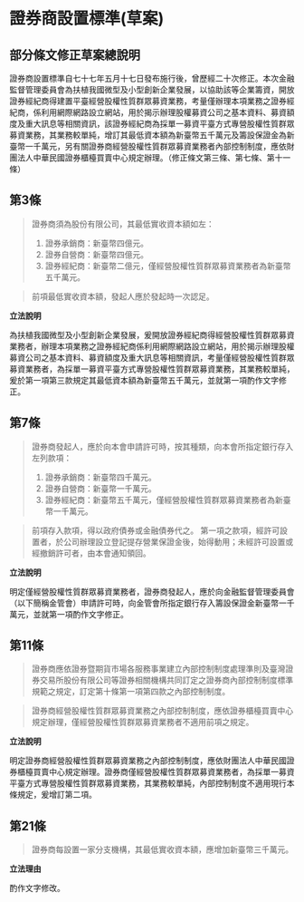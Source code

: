 # 證券商設置標準(草案)

## 部分條文修正草案總說明

證券商設置標準自七十七年五月十七日發布施行後，曾歷經二十次修正。本次金融監督管理委員會為扶植我國微型及小型創新企業發展，以協助該等企業籌資，開放證券經紀商得建置平臺經營股權性質群眾募資業務，考量僅辦理本項業務之證券經紀商，係利用網際網路設立網站，用於揭示辦理股權募資公司之基本資料、募資額度及重大訊息等相關資訊，該證券經紀商為採單一募資平臺方式專營股權性質群眾募資業務，其業務較單純，增訂其最低資本額為新臺幣五千萬元及籌設保證金為新臺幣一千萬元，另有關證券商經營股權性質群眾募資業務者內部控制制度，應依財團法人中華民國證券櫃檯買賣中心規定辦理。（修正條文第三條、第七條、第十一條）

## 第3條

> 證券商須為股份有限公司，其最低實收資本額如左：
> 1. 證券承銷商：新臺幣四億元。
> 2. 證券自營商：新臺幣四億元。
> 3. 證券經紀商：新臺幣二億元，僅經營股權性質群眾募資業務者為新臺幣五千萬元。

> 前項最低實收資本額，發起人應於發起時一次認足。


**立法說明**

為扶植我國微型及小型創新企業發展，爰開放證券經紀商得經營股權性質群眾募資業務者，辦理本項業務之證券經紀商係利用網際網路設立網站，用於揭示辦理股權募資公司之基本資料、募資額度及重大訊息等相關資訊，考量僅經營股權性質群眾募資業務者，為採單一募資平臺方式專營股權性質群眾募資業務，其業務較單純，爰於第一項第三款規定其最低資本額為新臺幣五千萬元，並就第一項酌作文字修正。


## 第7條

> 證券商發起人，應於向本會申請許可時，按其種類，向本會所指定銀行存入左列款項：
> 1. 證券承銷商：新臺幣四千萬元。
> 2. 證券自營商：新臺幣一千萬元。
> 3. 證券經紀商：新臺幣五千萬元，僅經營股權性質群眾募資業務者為新臺幣一千萬元。

> 前項存入款項，得以政府債券或金融債券代之。
> 第一項之款項，經許可設置者，於公司辦理設立登記提存營業保證金後，始得動用；未經許可設置或經撤銷許可者，由本會通知領回。


**立法說明**

明定僅經營股權性質群眾募資業務者，證券商發起人，應於向金融監督管理委員會（以下簡稱金管會）申請許可時，向金管會所指定銀行存入籌設保證金新臺幣一千萬元，並就第一項酌作文字修正。


## 第11條  
> 證券商應依證券暨期貨市場各服務事業建立內部控制制度處理準則及臺灣證券交易所股份有限公司等證券相關機構共同訂定之證券商內部控制制度標準規範之規定，訂定第十條第一項第四款之內部控制制度。

> 證券商經營股權性質群眾募資業務之內部控制制度，應依證券櫃檯買賣中心規定辦理，僅經營股權性質群眾募資業務者不適用前項之規定。

**立法說明**

明定證券商經營股權性質群眾募資業務之內部控制制度，應依財團法人中華民國證券櫃檯買賣中心規定辦理。證券商僅經營股權性質群眾募資業務者，為採單一募資平臺方式專營股權性質群眾募資業務，其業務較單純，內部控制制度不適用現行本條規定，爰增訂第二項。


## 第21條  
> 證券商每設置一家分支機構，其最低實收資本額，應增加新臺幣三千萬元。

**立法理由**

酌作文字修改。
